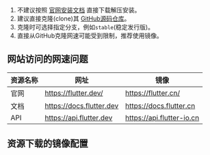 <script setup lang="ts">import Bilibili from '/tools/Bilibili.vue';</script>
<Bilibili vid="BV1Gp421R7rw" />

1. 不建议按照 [官网安装文档](https://docs.flutter.dev/get-started/install)
   直接下载解压安装。
2. 建议直接克隆(clone)其 [GitHub源码仓库](https://github.com/flutter/flutter)。
3. 克隆时可选择指定分支，例如`stable`(稳定发行版)。
4. 直接从GitHub克隆网速可能受到限制，推荐使用镜像。

## 网站访问的网速问题

| 资源名称 | 网址                     | 镜像                      |
| -------- | ------------------------ | ------------------------- |
| 官网     | https://flutter.dev/     | https://flutter.cn/       |
| 文档     | https://docs.flutter.dev | https://docs.flutter.cn   |
| API      | https://api.flutter.dev  | https://api.flutter-io.cn |

## 资源下载的镜像配置
